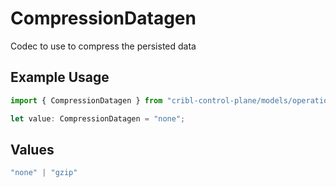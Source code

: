 # CompressionDatagen

Codec to use to compress the persisted data

## Example Usage

```typescript
import { CompressionDatagen } from "cribl-control-plane/models/operations";

let value: CompressionDatagen = "none";
```

## Values

```typescript
"none" | "gzip"
```